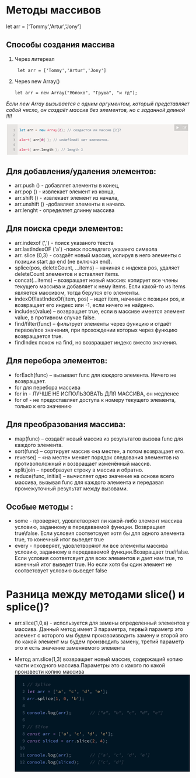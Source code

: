 # Методы массивов #
let arr = ['Tommy','Artur','Jony'] 

## Cпособы создания массива

1. Через литереал 

        let arr = ['Tommy','Artur','Jony'] 

2.  Через new Array()

        let arr = new Array("Яблоко", "Груша", "и тд");

*Если new Array вызывается с одним аргументом, который представляет собой число, он создаёт массив без элементов, но с заданной длиной !!!!*

![Array](./11.png)


## Для добавления/удаления элементов:
- arr.push () - добавляет элементы в конец,
- arr.pop () - извлекает элемент из конца,
- arr.shift () - извлекает элемент из начала, 
- arr.unshift () -добавляет элементы в начало.
- arr.lenght - определяет длинну массива 

## Для поиска среди элементов:
- arr.indexof (',') - поиск указаного текста 
- arr.lastIndexOF ('a') -поиск последгего указанго символа 
- arr. slice (0,3) - создаёт новый массив, копируя в него элементы с позиции start до end (не включая end).
- splice(pos, deleteCount, ...items) – начиная с индекса pos, удаляет deleteCount элементов и вставляет items.
- concat(...items) – возвращает новый массив: копирует все члены текущего массива и добавляет к нему items. Если какой-то из items является массивом, тогда берутся его элементы.
- indexOf/lastIndexOf(item, pos) – ищет item, начиная с позиции pos, и возвращает его индекс или -1, если ничего не найдено.
- includes(value) – возвращает true, если в массиве имеется элемент value, в противном случае false.
- find/filter(func) – фильтрует элементы через функцию и отдаёт первое/все значения, при прохождении которых через функцию возвращается true.
- findIndex похож на find, но возвращает индекс вместо значения.

## Для перебора элементов:
- forEach(func) – вызывает func для каждого элемента. Ничего не возвращает.
- for для перебора массива 
- for in - ЛУЧШЕ НЕ ИСПОЛЬЗОВАТЬ ДЛЯ МАССИВА, он медленее 
- for of - не предоставляет доступа к номеру текущего элемента, только к его значению


## Для преобразования массива:
- map(func) – создаёт новый массив из результатов вызова func для каждого элемента.
- sort(func) – сортирует массив «на месте», а потом возвращает его.
- reverse() – «на месте» меняет порядок следования элементов на противоположный и возвращает изменённый массив.
- split/join – преобразует строку в массив и обратно.
- reduce(func, initial) – вычисляет одно значение на основе всего массива, вызывая func для каждого элемента и передавая промежуточный результат между вызовами.


## Особые методы :
- some - проверяет, удовлетворяет ли какой-либо элемент массива условию, заданному в передаваемой функции. Возвращает true\false. Если условия соответсвует хотя бы для одного элемента true, то конечный итог выведет true 
- every - проверяет, удовлетворяют ли все элементы массива условию, заданному в передаваемой функции.Возвращает true\false. Если условия соответсвует для всех элементов и дает нам true, то конечный итог выведет true. Но если хотя бы один элемент не соответсвует условию выведет false 



# Разница между методами slice() и splice()?
 - arr.slice(1,0,a) - используется для замены определенный элементов у массива. Данный метод имеет 3 параметра, первый параметр это элемент с которого мы будем произвоизводить замену и второй это по какой элемент мы будем производить замену, третий параметр это и есть значение заменяемого элемента  

- Метод arr.slice(1,3) возвращает новый массив, содержащий копию части исходного массива.Параметры это с какого по какой произвести копию массива 
![Array](./21.png)